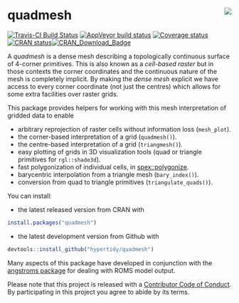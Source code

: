 
<!-- README.md is generated from README.Rmd. Please edit that file -->

# quadmesh <img src="man/figures/logo.png" align="right" />

[![Travis-CI Build
Status](https://travis-ci.org/hypertidy/quadmesh.svg?branch=master)](https://travis-ci.org/hypertidy/quadmesh)
[![AppVeyor build
status](https://ci.appveyor.com/api/projects/status/github/hypertidy/quadmesh?branch=master&svg=true)](https://ci.appveyor.com/project/mdsumner/quadmesh-x25a2)
[![Coverage
status](https://codecov.io/gh/hypertidy/quadmesh/branch/master/graph/badge.svg)](https://codecov.io/github/hypertidy/quadmesh?branch=master)
[![CRAN
status](https://www.r-pkg.org/badges/version/quadmesh)](https://cran.r-project.org/package=quadmesh)[![CRAN\_Download\_Badge](http://cranlogs.r-pkg.org/badges/quadmesh)](https://cran.r-project.org/package=quadmesh)

A *quadmesh* is a dense mesh describing a topologically continuous
surface of 4-corner primitives. This is also known as a *cell-based
raster* but in those contexts the corner coordinates and the continuous
nature of the mesh is completely implicit. By making the *dense mesh*
explicit we have access to every corner coordinate (not just the
centres) which allows for some extra facilities over raster grids.

This package provides helpers for working with this mesh interpretation
of gridded data to enable

  - arbitrary reprojection of raster cells without information loss
    (`mesh_plot`).
  - the corner-based interpretation of a grid (`quadmesh()`).
  - the centre-based interpretation of a grid (`triangmesh()`).
  - easy plotting of grids in 3D visualization tools (quad or triangle
    primitives for `rgl::shade3d`).
  - fast polygonization of individual cells, in
    [spex::polygonize](https://CRAN.R-project.org/package=spex).
  - barycentric interpolation from a triangle mesh (`bary_index()`).
  - conversion from quad to triangle primitives (`triangulate_quads()`).

You can install:

  - the latest released version from CRAN with

<!-- end list -->

``` r
install.packages("quadmesh")
```

  - the latest development version from Github with

<!-- end list -->

``` r
devtools::install_github("hypertidy/quadmesh")
```

Many aspects of this package have developed in conjunction with the
[angstroms
package](https://github.com/AustralianAntarcticDivision/angstroms) for
dealing with ROMS model output.

Please note that this project is released with a [Contributor Code of
Conduct](CODE_OF_CONDUCT.md). By participating in this project you agree
to abide by its terms.

